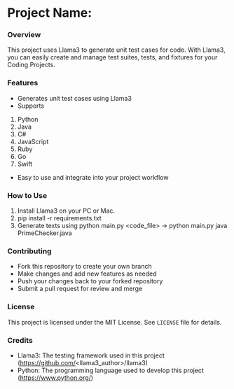 # Project Name: <Unit Test Generator>

### Overview

This project uses Llama3 to generate unit test cases for code. With Llama3, you can easily create and manage test suites, tests, and fixtures for your Coding Projects.

### Features

* Generates unit test cases using Llama3
* Supports 
1. Python
2. Java
3. C#
4. JavaScript
5. Ruby
6. Go
7. Swift

* Easy to use and integrate into your project workflow

### How to Use

1. Install Llama3 on your PC or Mac.
2. pip install -r requirements.txt
3. Generate texts using python main.py <language> <code_file> -> python main.py java PrimeChecker.java


### Contributing

* Fork this repository to create your own branch
* Make changes and add new features as needed
* Push your changes back to your forked repository
* Submit a pull request for review and merge

### License

This project is licensed under the MIT License. See `LICENSE` file for details.

### Credits

* Llama3: The testing framework used in this project (https://github.com/<llama3_author>/llama3)
* Python: The programming language used to develop this project (https://www.python.org/)
